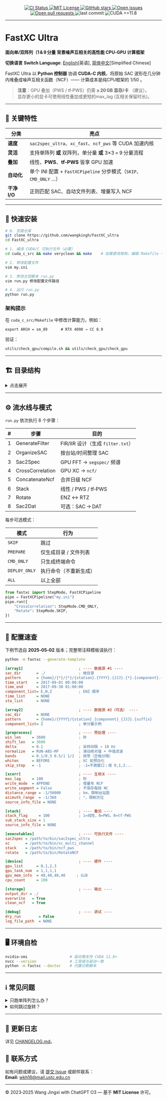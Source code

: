 <p align="center">
  <a href="https://github.com/wangkingh/FastXC_ultra/actions">
    <img src="https://img.shields.io/github/actions/workflow/status/wangkingh/FastXC_ultra/ci.yml?branch=main&label=CI&logo=github" alt="CI Status">
  </a>
  <a href="LICENSE">
    <img src="https://img.shields.io/github/license/wangkingh/FastXC_ultra?color=blue&logo=open-source-initiative" alt="MIT License">
  </a>
  <a href="https://github.com/wangkingh/FastXC_ultra/stargazers">
    <img src="https://img.shields.io/github/stars/wangkingh/FastXC_ultra?style=social" alt="GitHub stars">
  </a>
  <a href="https://github.com/wangkingh/FastXC_ultra/issues">
    <img src="https://img.shields.io/github/issues/wangkingh/FastXC_ultra?logo=github" alt="Open issues">
  </a>
  <a href="https://github.com/wangkingh/FastXC_ultra/pulls">
    <img src="https://img.shields.io/github/issues-pr/wangkingh/FastXC_ultra?logo=github" alt="Open pull requests">
  </a>
  <img src="https://img.shields.io/github/last-commit/wangkingh/FastXC_ultra?logo=git" alt="last commit">
  <img src="https://img.shields.io/badge/CUDA-11.8%2B-green?logo=nvidia" alt="CUDA >=11.8">
</p>

<!-- 切换语言 / Switch language: [English](README.md) -->

---

# FastXC Ultra
**面向单/双阵列（1 & 9 分量 背景噪声互相关的高性能 CPU‑GPU 计算框架**  

**切换语言** **Switch Language**: [English](README.md)[英语], [简体中文](README.zh-CN.md)[Simplified Chinese]

FastXC Ultra 以 **Python 控制器** 协调 **CUDA‑C 内核**，将原始 SAC 波形在几分钟内堆叠成噪声互相关函数（NCF）—— 计算成本是纯CPU框架的 1/50 。

> **注意**：GPU 叠加（PWS / tf‑PWS）仍需 **≥ 20 GB 显存/卡** （建议）。  
> 显存更小的显卡可使用线性叠加或更短的max_lag (互相关保留时长)。

---

## 🚩 关键特性
| 分类 | 亮点 |
|------|------|
| **速度** | `sac2spec_ultra`、`xc_fast`、`ncf_pws` 等 CUDA 加速内核 |
| **灵活** | 支持单阵列 **或** 双阵列，单分量 **或** 3×3 = 9 分量流程 |
| **叠加** | 线性、**PWS**、**tf‑PWS** 皆享 GPU 加速 |
| **自动化** | 单个 INI 配置 + `FastXCPipeline` 分步模式（`SKIP`、`CMD_ONLY` …） |
| **干净 I/O** | 正则匹配 SAC、自动文件列表、增量写入 NCF |

---

## 🌱 快速安装
```bash
# 0. 克隆仓库
git clone https://github.com/wangkingh/FastXC_ultra
cd FastXC_ultra

# 1. 编译 CUDA/C 可执行文件（必需）
cd cuda_c_src && make veryclean && make    # 如需更改架构，编辑 Makefile 中 ARCH

# 2. 修改配置文件
vim my.ini

# 3. 修改主控脚本 run.py
vim run.py 修改配置文件路径

# 4. 运行 run.py
python run.py
```

### 架构提示
在 `cuda_c_src/Makefile` 中修改计算能力，例如：
```make
export ARCH = sm_89      # RTX 4090 → CC 8.9
```
验证：
```bash
utils/check_gpu/compile.sh && utils/check_gpu/check_gpu
```

---

## 🏗 目录结构
<details>
<summary>点击展开</summary>

```text
cuda_c_src/          CUDA 内核 + Makefile
  ├─ sac2spec_ultra/   SAC → 频谱
  ├─ xc/               频谱 × 频谱
  ├─ ncf_pws/          PWS / tf‑PWS 叠加
  ├─ rotate/           ENZ ↔ RTZ 旋转
  └─ Makefile
fastxc/              Python 调度器
  ├─ cmd_generator/
  ├─ cmd_deployer/
  ├─ list_generator/
  └─ utils/
bin/                 编译后可执行文件
utils/               GPU 检测、绘图脚本等
config/              示例 *.ini
run.py               最小启动器
```
</details>

---

## ⚙️ 流水线与模式
`run.py` 依次执行 8 个步骤：

| # | 步骤 | 目的 |
|---|------|------|
| 1 | GenerateFilter     | FIR/IIR 设计（生成 `filter.txt`）        |
| 2 | OrganizeSAC        | 按台站/时间整理 SAC                      |
| 3 | Sac2Spec           | GPU FFT → `segspec/` 频谱               |
| 4 | CrossCorrelation   | GPU XC → `ncf/`                         |
| 5 | ConcatenateNcf     | 合并日级 NCF                            |
| 6 | Stack              | 线性 / PWS / tf‑PWS                     |
| 7 | Rotate             | ENZ ↔ RTZ                               |
| 8 | Sac2Dat            | 可选：SAC → DAT                         |

每步可选模式：

| 模式 | 行为 |
|------|------|
| `SKIP`        | 跳过 |
| `PREPARE`     | 仅生成目录 / 文件列表 |
| `CMD_ONLY`    | 只生成终端命令 |
| `DEPLOY_ONLY` | 执行命令（不重新生成） |
| `ALL`         | 以上全部 |

```python
from fastxc import StepMode, FastXCPipeline
pipe = FastXCPipeline("my.ini")
pipe.run({
    "CrossCorrelation": StepMode.CMD_ONLY,
    "Rotate": StepMode.SKIP,
})
```

---

## 📝 配置速查
下例节选自 **2025‑05‑02** 版本；完整带注释模板请执行：
```bash
python -m fastxc --generate-template
```

```ini
[array1]                         ; ---- 数据源 #1 ----
sac_dir       = ./               ; 根目录
pattern       = {home}/{*}/{*}/{station}.{YYYY}.{JJJ}.{*}.{component}.{suffix}
time_start    = 2017-09-01 00:00:00
time_end      = 2017-09-30 01:00:00
component_list= E,N,Z            ; ENZ 顺序
time_list     = NONE
sta_list      = NONE

[array2]                         ; ---- 数据源 #2（可选） ----
sac_dir       = NONE
pattern       = {home}/{YYYY}/{station}_{component}_{JJJ}.{suffix}
component_list= Z                ; 单分量示例

[preprocess]                     ; ---- 预处理 ----
win_len     = 3600               ; 秒
shift_len   = 3600
delta       = 0.1                ; 采样间隔 → 10 Hz
normalize   = RUN-ABS-MF         ; 滑动绝对值 + 中值滤波
bands       = 0.1/0.5 0.5/1 1/2  ; 频带（空格分隔）
whiten      = BEFORE             ; XC 前预白化
skip_step   = -1                 ; -1=不跳窗口；或 0,1,2...

[xcorr]                          ; ---- 互相关 ----
max_lag     = 100                ; 秒
write_mode  = APPEND             ; 增量写 NCF
write_segment = False            ; 不保存每段 NC
distance_range = -1/50000        ; km，限制台站距
azimuth_range  = -1/360          ; °，限制方位
source_info_file = NONE

[stack]                          ; ---- 叠加 ----
stack_flag     = 100             ; 1=线性，0=PWS，0=tf‑PWS
sub_stack_size = 1
source_info_file = NONE

[executables]                    ; ---- 可执行文件 ----
sac2spec = /path/to/bin/sac2spec_ultra
xc       = /path/to/bin/xc_multi_channel
stack    = /path/to/bin/ncf_pws
rotate   = /path/to/bin/RotateNCF

[device]                         ; ---- 硬件 ----
gpu_list      = 0,1,2,3
gpu_task_num  = 1,1,1,1
gpu_mem_info  = 40,40,40,40     ; GiB
cpu_count     = 100

[storage]                        ; ---- 输出 ----
output_dir = ./
overwrite   = True
clean_ncf   = True

[debug]                          ; ---- 调试 ----
dry_run        = False
log_file_path  = NONE
```

---

## 🖥 环境自检
```bash
nvidia-smi                   # 驱动需支持 CUDA 11.8+
nvcc --version               # 工具链与驱动一致
python -m fastxc --doctor    # 内置诊断脚本
```

---

## ℹ️ 常见问题
<details><summary>只跑单阵列怎么办？</summary>

将 `[array2].sac_dir = NONE` 即可自动切换为单阵列模式。
</details>

<details><summary>如何跳过旋转？</summary>

可省略 `[rotate]` 小节，或运行时指定：
```python
pipe.run({"Rotate": StepMode.SKIP})
```
</details>

---

## 📒 更新日志
详见 [CHANGELOG.md](CHANGELOG.md)。

## 📧 联系方式
如有问题或建议，请 [提交 Issue](https://github.com/wangkingh/FastXC_ultra/issues) 或邮件联系：  
**Email:** <wkh16@mail.ustc.edu.cn>

---

© 2023‑2025 Wang Jingxi with ChatGPT O3 — 基于 **MIT License** 许可。
